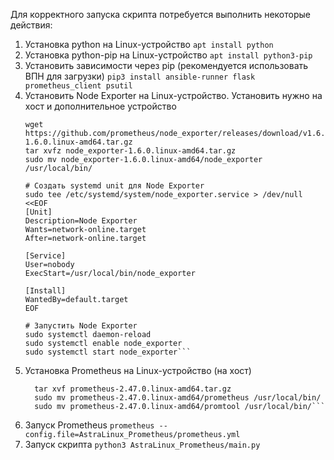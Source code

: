 Для корректного запуска скрипта потребуется выполнить некоторые действия:
1) Установка python на Linux-устройство
   ```apt install python```
2) Установка python-pip на Linux-устройство
   ```apt install python3-pip```
3) Установить зависимости через pip (рекомендуется использовать ВПН для загрузки)
   ```pip3 install ansible-runner flask prometheus_client psutil```
4) Установить Node Exporter на Linux-устройство. Установить нужно на хост и дополнительное устройство
     ```# Скачать Node Exporter
     wget https://github.com/prometheus/node_exporter/releases/download/v1.6.0/node_exporter-1.6.0.linux-amd64.tar.gz
     tar xvfz node_exporter-1.6.0.linux-amd64.tar.gz
     sudo mv node_exporter-1.6.0.linux-amd64/node_exporter /usr/local/bin/
     
     # Создать systemd unit для Node Exporter
     sudo tee /etc/systemd/system/node_exporter.service > /dev/null <<EOF
     [Unit]
     Description=Node Exporter
     Wants=network-online.target
     After=network-online.target
     
     [Service]
     User=nobody
     ExecStart=/usr/local/bin/node_exporter
     
     [Install]
     WantedBy=default.target
     EOF
     
     # Запустить Node Exporter
     sudo systemctl daemon-reload
     sudo systemctl enable node_exporter
     sudo systemctl start node_exporter```
5) Установка Prometheus на Linux-устройство (на хост)
   ```wget https://github.com/prometheus/prometheus/releases/download/v2.47.0/prometheus-2.47.0.linux-amd64.tar.gz
     tar xvf prometheus-2.47.0.linux-amd64.tar.gz
     sudo mv prometheus-2.47.0.linux-amd64/prometheus /usr/local/bin/
     sudo mv prometheus-2.47.0.linux-amd64/promtool /usr/local/bin/```
7) Запуск Prometheus
   ```prometheus --config.file=AstraLinux_Prometheus/prometheus.yml```
8) Запуск скрипта
   ```python3 AstraLinux_Prometheus/main.py```
